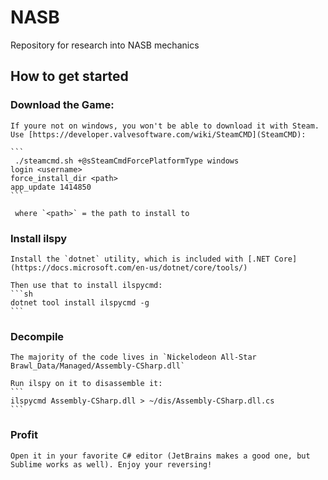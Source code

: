 # NASB

Repository for research into NASB mechanics


## How to get started

### Download the Game:

	If youre not on windows, you won't be able to download it with Steam. Use [https://developer.valvesoftware.com/wiki/SteamCMD](SteamCMD):

	```
	 ./steamcmd.sh +@sSteamCmdForcePlatformType windows
	login <username>
	force_install_dir <path>
	app_update 1414850
	```

	 where `<path>` = the path to install to 

### Install ilspy 

	Install the `dotnet` utility, which is included with [.NET Core](https://docs.microsoft.com/en-us/dotnet/core/tools/)

	Then use that to install ilspycmd:
	```sh
	dotnet tool install ilspycmd -g
	```

### Decompile

	The majority of the code lives in `Nickelodeon All-Star Brawl_Data/Managed/Assembly-CSharp.dll`

	Run ilspy on it to disassemble it:
	```
	ilspycmd Assembly-CSharp.dll > ~/dis/Assembly-CSharp.dll.cs
	```

### Profit

	Open it in your favorite C# editor (JetBrains makes a good one, but Sublime works as well). Enjoy your reversing!